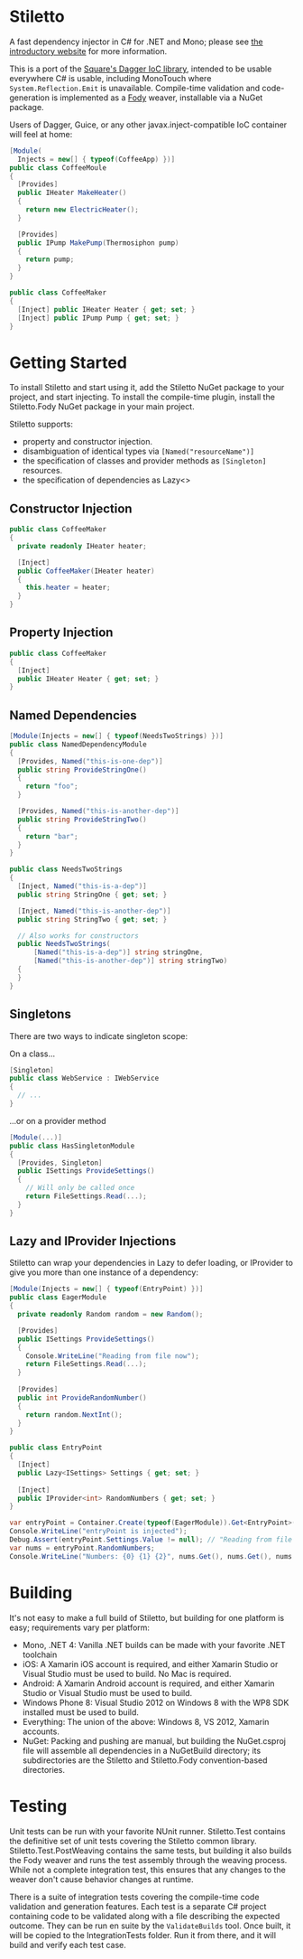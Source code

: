 Stiletto
========

A fast dependency injector in C# for .NET and Mono; please see [the introductory website][0] for more information.

This is a port of the [Square's Dagger IoC library][1], intended to be usable everywhere C# is usable, including MonoTouch where `System.Reflection.Emit` is unavailable.
Compile-time validation and code-generation is implemented as a [Fody][2] weaver, installable via a NuGet package.

Users of Dagger, Guice, or any other javax.inject-compatible IoC container will feel at home:

```csharp
[Module(
  Injects = new[] { typeof(CoffeeApp) })]
public class CoffeeMoule
{
  [Provides]
  public IHeater MakeHeater()
  {
    return new ElectricHeater();
  }

  [Provides]
  public IPump MakePump(Thermosiphon pump)
  {
    return pump;
  }
}

public class CoffeeMaker
{
  [Inject] public IHeater Heater { get; set; }
  [Inject] public IPump Pump { get; set; }
}
```

# Getting Started

To install Stiletto and start using it, add the Stiletto NuGet package to your project, and start injecting.
To install the compile-time plugin, install the Stiletto.Fody NuGet package in your main project.

Stiletto supports:
- property and constructor injection.
- disambiguation of identical types via `[Named("resourceName")]`
- the specification of classes and provider methods as `[Singleton]` resources.
- the specification of dependencies as Lazy<>

## Constructor Injection

```csharp
public class CoffeeMaker
{
  private readonly IHeater heater;

  [Inject]
  public CoffeeMaker(IHeater heater)
  {
    this.heater = heater;
  }
}
```

## Property Injection 

```csharp
public class CoffeeMaker
{
  [Inject]
  public IHeater Heater { get; set; }
}
```

## Named Dependencies

```csharp
[Module(Injects = new[] { typeof(NeedsTwoStrings) })]
public class NamedDependencyModule
{
  [Provides, Named("this-is-one-dep")]
  public string ProvideStringOne()
  {
    return "foo";
  }

  [Provides, Named("this-is-another-dep")]
  public string ProvideStringTwo()
  {
    return "bar";
  }
}

public class NeedsTwoStrings
{
  [Inject, Named("this-is-a-dep")]
  public string StringOne { get; set; }

  [Inject, Named("this-is-another-dep")]
  public string StringTwo { get; set; }

  // Also works for constructors
  public NeedsTwoStrings(
      [Named("this-is-a-dep")] string stringOne,
      [Named("this-is-another-dep")] string stringTwo)
  {
  }
}

```

## Singletons

There are two ways to indicate singleton scope:

On a class...

```csharp
[Singleton]
public class WebService : IWebService
{
  // ...
}
```

...or on a provider method

```csharp
[Module(...)]
public class HasSingletonModule
{
  [Provides, Singleton]
  public ISettings ProvideSettings()
  {
    // Will only be called once
    return FileSettings.Read(...);
  }
}
```

## Lazy and IProvider Injections

Stiletto can wrap your dependencies in Lazy<T> to defer loading, or IProvider<T> to give you more than one instance of a dependency:

```csharp
[Module(Injects = new[] { typeof(EntryPoint) })]
public class EagerModule
{
  private readonly Random random = new Random();

  [Provides]
  public ISettings ProvideSettings()
  {
    Console.WriteLine("Reading from file now");
    return FileSettings.Read(...);
  }
  
  [Provides]
  public int ProvideRandomNumber()
  {
    return random.NextInt();
  }
}

public class EntryPoint
{
  [Inject]
  public Lazy<ISettings> Settings { get; set; }
  
  [Inject]
  public IProvider<int> RandomNumbers { get; set; }
}

var entryPoint = Container.Create(typeof(EagerModule)).Get<EntryPoint>();
Console.WriteLine("entryPoint is injected");
Debug.Assert(entryPoint.Settings.Value != null); // "Reading from file now"
var nums = entryPoint.RandomNumbers;
Console.WriteLine("Numbers: {0} {1} {2}", nums.Get(), nums.Get(), nums.Get()); // "Numbers: 3 19 36"
```

# Building

It's not easy to make a full build of Stiletto, but building for one platform is easy; requirements vary per platform:
* Mono, .NET 4: Vanilla .NET builds can be made with your favorite .NET toolchain
* iOS: A Xamarin iOS account is required, and either Xamarin Studio or Visual Studio must be used to build.  No Mac is required.
* Android: A Xamarin Android account is required, and either Xamarin Studio or Visual Studio must be used to build.
* Windows Phone 8: Visual Studio 2012 on Windows 8 with the WP8 SDK installed must be used to build.
* Everything: The union of the above: Windows 8, VS 2012, Xamarin accounts.
* NuGet: Packing and pushing are manual, but building the NuGet.csproj file will assemble all dependencies in a NuGetBuild directory; its subdirectories are the Stiletto and Stiletto.Fody convention-based directories.

# Testing

Unit tests can be run with your favorite NUnit runner.  Stiletto.Test contains the definitive set of unit tests covering the Stiletto common library.  Stiletto.Test.PostWeaving contains the same tests, but building it also builds the Fody weaver and runs the test assembly through the weaving process.  While not a complete integration test, this ensures that any changes to the weaver don't cause behavior changes at runtime.

There is a suite of integration tests covering the compile-time code validation and generation features.  Each test is a separate C# project containing code to be validated along with a file describing the expected outcome.  They can be run en suite by the `ValidateBuilds` tool.  Once built, it will be copied to the IntegrationTests folder.  Run it from there, and it will build and verify each test case.


[0]: http://stiletto.bendb.com
[1]: http://square.github.io/dagger
[2]: https://github.com/Fody/Fody
